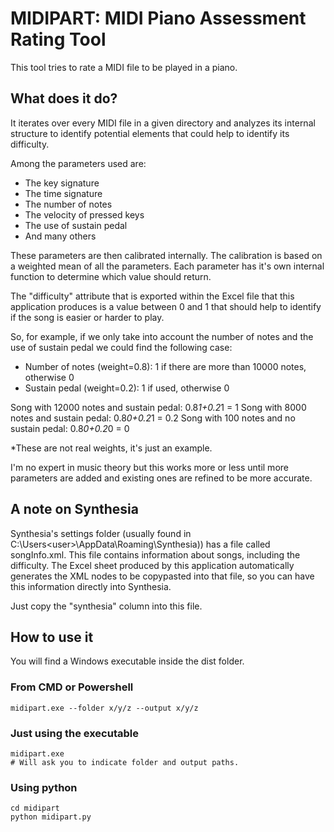 # MIDIPART: MIDI Piano Assessment Rating Tool

This tool tries to rate a MIDI file to be played in a piano.

## What does it do?

It iterates over every MIDI file in a given directory and analyzes its internal structure to identify potential elements that could help to identify its difficulty.

Among the parameters used are:
* The key signature
* The time signature
* The number of notes
* The velocity of pressed keys
* The use of sustain pedal
* And many others

These parameters are then calibrated internally. The calibration is based on a weighted mean of all the parameters. Each parameter has it's own internal function to determine which value should return. 

The "difficulty" attribute that is exported within the Excel file that this application produces is a value between 0 and 1 that should help to identify if the song is easier or harder to play.

So, for example, if we only take into account the number of notes and the use of sustain pedal we could find the following case:

* Number of notes (weight=0.8): 1 if there are more than 10000 notes, otherwise 0
* Sustain pedal (weight=0.2): 1 if used, otherwise 0

Song with 12000 notes and sustain pedal: 0.8*1+0.2*1 = 1
Song with 8000 notes and sustain pedal: 0.8*0+0.2*1 = 0.2
Song with 100 notes and no sustain pedal: 0.8*0+0.2*0 = 0

*These are not real weights, it's just an example.

I'm no expert in music theory but this works more or less until more parameters are added and existing ones are refined to be more accurate.

## A note on Synthesia

Synthesia's settings folder (usually found in C:\Users\<user>\AppData\Roaming\Synthesia)) has a file called songInfo.xml.
This file contains information about songs, including the difficulty.
The Excel sheet produced by this application automatically generates the XML nodes to be copypasted into that file, so you can have this information directly into Synthesia.

Just copy the "synthesia" column into this file.


## How to use it

You will find a Windows executable inside the dist folder.

### From CMD or Powershell

    midipart.exe --folder x/y/z --output x/y/z

### Just using the executable

    midipart.exe
    # Will ask you to indicate folder and output paths.

### Using python

    cd midipart
    python midipart.py